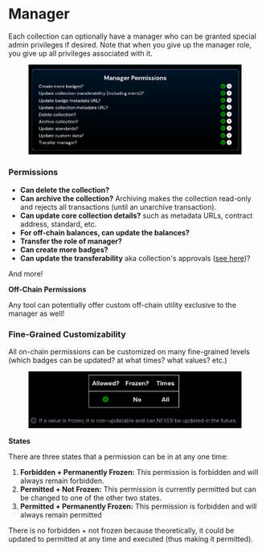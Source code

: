 # Manager

Each collection can optionally have a manager who can be granted special admin privileges if desired. Note that when you give up the manager role, you give up all privileges associated with it.

<figure><img src="../../.gitbook/assets/image (1) (1) (1) (1) (1) (1) (1).png" alt=""><figcaption></figcaption></figure>

### Permissions

* **Can delete the collection?**
* **Can archive the collection?** Archiving makes the collection read-only and rejects all transactions (until an unarchive transaction).
* **Can update core collection details?** such as metadata URLs, contract address, standard, etc.&#x20;
* **For off-chain balances, can update the balances?**
* **Transfer the role of manager?**
* **Can create more badges?**
* **Can update the transferability** aka collection's approvals ([see here](transferability.md))?

And more!

**Off-Chain Permissions**

Any tool can potentially offer custom off-chain utility exclusive to the manager as well!

### Fine-Grained Customizability

All on-chain permissions can be customized on many fine-grained levels (which badges can be updated? at what times? what values? etc.)

<figure><img src="../../.gitbook/assets/image (2) (1) (1) (1) (1).png" alt=""><figcaption></figcaption></figure>

**States**

There are three states that a permission can be in at any one time:

1. **Forbidden + Permanently Frozen:** This permission is forbidden and will always remain forbidden.
2. **Permitted + Not Frozen:** This permission is currently permitted but can be changed to one of the other two states.
3. **Permitted + Permanently Frozen:** This permission is forbidden and will always remain permitted

There is no forbidden + not frozen because theoretically, it could be updated to permitted at any time and executed (thus making it permitted).
